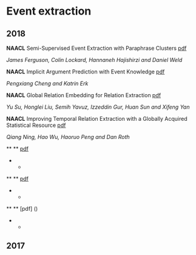 # Event extraction

## 2018

**NAACL** Semi-Supervised Event Extraction with Paraphrase Clusters [pdf](http://aclweb.org/anthology/N18-2058)

*James Ferguson, Colin Lockard, Hannaneh Hajishirzi and Daniel Weld*

**NAACL** Implicit Argument Prediction with Event Knowledge [pdf](https://arxiv.org/pdf/1802.07226.pdf)

*Pengxiang Cheng and Katrin Erk*

**NAACL** Global Relation Embedding for Relation Extraction [pdf](https://arxiv.org/pdf/1802.07226.pdf)

*Yu Su, Honglei Liu, Semih Yavuz, Izzeddin Gur, Huan Sun and Xifeng Yan*


**NAACL** Improving Temporal Relation Extraction with a Globally Acquired Statistical Resource [pdf](https://arxiv.org/pdf/1804.06020.pdf)

*Qiang Ning, Hao Wu, Haoruo Peng and Dan Roth*



** ** [pdf]()

*  *




** ** [pdf]()

*  *




** ** [pdf] ()

*  *


## 2017


